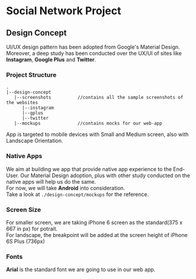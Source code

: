 # Social Network Project
## Design Concept

UI/UX design pattern has been adopted from Google's Material Design. Moreover, a deep study has been conducted
over the UX/UI of sites like **Instagram**, **Google Plus** and **Twitter**.<br />

### Project Structure

```
.
|--design-concept
   |--screenshots          //contains all the sample screenshots of the websites
      |--instagram
      |--gplus
      |--twitter
   |--mockups              //contains mocks for our web-app
```

App is targeted to mobile devices with Small and Medium screen, also with Landscape Orientation.

### Native Apps

We aim at building we app that provide native app experience to the End-User. Our Material Design adoption,
plus with other study conducted on the native apps will help us do the same.<br />
For now, we will take **Android** into consideration.<br />
Take a look at `./design-concept/mockups` for the reference.

### Screen Size

For smaller screen, we are taking iPhone 6 screen as the standard(375 x 667 in px) for potrait.<br />
For landscape, the breakpoint will be added at the screen height of iPhone 6S Plus (736px)

### Fonts

**Arial** is the standard font we are going to use in our web app.

